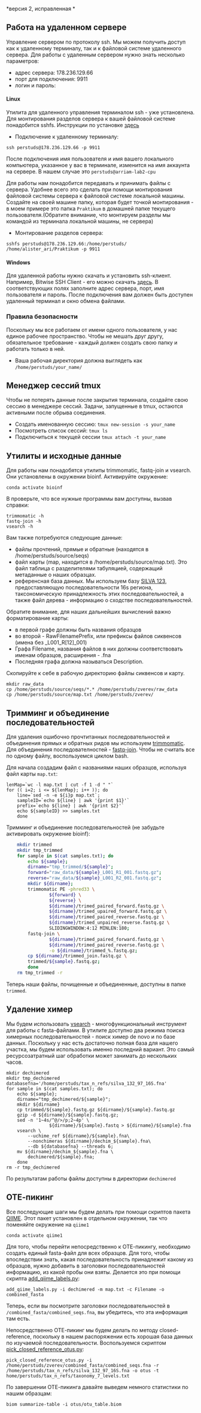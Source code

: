 *версия 2, исправленная
*


## Работа на удаленном сервере
Управление сервером по протоколу ssh. Мы можем получить доступ как к удаленному терминалу, так и к файловой системе удаленного сервера.
Для работы с удаленным сервером нужно знать несколько параметров:

* адрес сервера: 178.236.129.66
* порт для подключения: 9911
* логин и пароль: 

#### Linux
Утилита для удаленного управления терминалом ssh - уже установлена.  Для монтирования разделов сервера к вашей файловой системе понадобится sshfs. Инструкции по установке [здесь](https://habr.com/en/post/52310/) 


* Подключение к удаленному терминалу:

`ssh perstuds@178.236.129.66 -p 9911`

После подключения имя пользователя и имя вашего локального компьютера, указанное у вас в терминале, изменится на имя аккаунта на сервере. В нашем случае это `perstuds@arriam-lab2-cpu`

Для работы нам понадобится передавать и принимать файлы с сервера. Удобнее всего это сделать при помощи монтирования файловой системы сервера к файловой системе локальной машины. Создайте на своей машине папку, которая будет точкой монтирования - в моем примере это папка `Praktikum` в домашней папке текущего пользователя.(Обратите внимание, что монтируем разделы мы командой из терминала локальной машины, не сервера)

* Монтирование разделов сервера: 

`sshfs perstuds@178.236.129.66:/home/perstuds/ /home/alister_ari/Praktikum -p 9911`


#### Windows
Для удаленной работы нужно скачать и установить ssh-клиент. Например, Bitwise SSH Client - его можно скачать [здесь](https://www.bitvise.com/ssh-client-download). В соответствующих полях заполните адрес сервера, порт, имя пользователя и пароль. После подключения вам должен быть доступен удаленный терминал и окно обмена файлами.

### Правила безопасности

Поскольку мы все работаем от имени одного пользователя, у нас единое рабочее пространство. Чтобы не мешать друг другу, обязательное требование - каждый должен создать свою папку и работать только в ней.

* Ваша рабочая директория должна выглядеть как `/home/perstuds/your_name/`

## Менеджер сессий tmux
Чтобы не потерять данные после закрытия терминала, создайте свою сессию в менеджере сессий. Задачи, запущенные в tmux, остаются активными после обрыва соединения.

* Создать именованную сессию: `tmux new-session -s your_name`
* Посмотреть список сессий: `tmux ls`
* Подключиться к текущей сессии `tmux attach -t your_name`

## Утилиты и исходные данные

Для работы нам понадобятся утилиты trimmomatic, fastq-join и vsearch. Они установлены в окружении bioinf. Активируйте окружение:

    conda activate bioinf

B проверьте, что все нужные программы вам доступны, вызвав справки:

    trimmomatic -h
    fastq-join -h
    vsearch -h

Вам также потребуются следующие данные:

* файлы прочтений, прямые и обратные (находятся в /home/perstuds/source/seqs)
* файл карты (map, находится в /home/perstuds/source/map.txt). Это файл таблица с разделителями табуляцией, содержащий метаданные о наших образцах. 
* референсная база данных. Мы используем базу [SILVA 123](https://www.arb-silva.de/documentation/release-123/), предоставляющую последовательности 16s региона, таксономическую принадлежность этих последовательностей, а также файл дерева - информацию о сходстве последовательностей.


Обратите внимание, для наших дальнейших вычислений важно форматирование карты:
* в первой графе должны быть названия образцов
* во второй - RawFilenamePrefix, или префиксы файлов сиквенсов (имена без _L001_R[12]_001)
* Графа Filename, названия файлов в них должны соответствовать именам образцов, расширения - .fna
* Последняя графа должна называться Description.


Скопируйте к себе в рабочую директорию файлы сиквенсов и карту.

    mkdir raw_data
    cp /home/perstuds/source/seqs/*.* /home/perstuds/zverev/raw_data
    cp /home/perstuds/source/map.txt /home/perstuds/zverev/
    

## Тримминг и объединение последовательностей

Для удаления ошибочно прочтитанных последовательностей и объединения прямых и обратных ридов мы используем [trimmomatic](http://usadellab.org/cms/?page=trimmomatic). Для объединения последователностей - [fastq-join](https://github.com/brwnj/fastq-join). Чтобы не считать все по одному файлу, воспользуемся циклом bash.

Для начала создадим файл с названиями наших образцов, используя файл карты `map.txt`:

    lenMap=`wc -l map.txt | cut -f 1 -d " "`
    for (( i=2; i <= ${lenMap}; i++ )); do
        line=`sed -n -e ${i}p map.txt`;
        sampleID=`echo ${line} | awk '{print $1}'`
        prefix=`echo ${line} | awk '{print $2}'`
        echo ${sampleID} >> samples.txt
        done

Тримминг и объединение последовательностей (не забудьте активировать окружение bioinf):
```bash
    mkdir trimmed
    mkdir tmp_trimmed
    for sample in $(cat samples.txt); do
        echo ${sample};
        dirname="tmp_trimmed/${sample}";
        forward="raw_data/${sample}_L001_R1_001.fastq.gz";
        reverse="raw_data/${sample}_L001_R2_001.fastq.gz";
        mkdir ${dirname};
        trimmomatic PE -phred33 \
                ${forward} \
                ${reverse} \
                ${dirname}/trimed_paired_forward.fastq.gz \
                ${dirname}/trimed_upaired_forward.fastq.gz \
                ${dirname}/trimed_paired_reverse.fastq.gz \
                ${dirname}/trimed_unpaired_reverse.fastq.gz \
                SLIDINGWINDOW:4:12 MINLEN:180;
        fastq-join \
                ${dirname}/trimed_paired_forward.fastq.gz \
                ${dirname}/trimed_paired_reverse.fastq.gz \
                -o ${dirname}/trimmed_%.fastq.gz;
        cp ${dirname}/trimmed_join.fastq.gz \
        trimmed/${sample}.fastq.gz;
        done
    rm tmp_trimmed -r
```
Теперь наши файлы, почищенные и объединенные, доступны в папке `trimmed`.


## Удаление химер

Мы будем использовать [vsearch](https://github.com/torognes/vsearch) - многофункциональный инструмент для работы с fasta-файлами. В утилите доступно два режима поиска химерных последовательностей - поиск химер de novo и по базе данных. Поскольку у нас есть достаточно полная база для нашего участка, мы будем использовать именно последний вариант. Это самый ресурсозатратный шаг обработки может занимать до нескольких часов.

    mkdir dechimered
    mkdir tmp_dechimered
    databasefna='/home/perstuds/tax_n_refs/silva_132_97_16S.fna'
    for sample in $(cat samples.txt); do
        echo ${sample};
        dirname="tmp_dechimered/${sample}";
        mkdir ${dirname}
        cp trimmed/${sample}.fastq.gz ${dirname}/${sample}.fastq.gz
        gzip -d ${dirname}/${sample}.fastq.gz;
        sed -n '1~4s/^@/>/p;2~4p' \
                    ${dirname}/${sample}.fastq > ${dirname}/${sample}.fna
        vsearch \
            --uchime_ref ${dirname}/${sample}.fna\
            --nonchimeras ${dirname}/dechim_${sample}.fna\
            --db ${databasefna} --threads 6;
        mv ${dirname}/dechim_${sample}.fna \
            dechimered/${sample}.fna;
        done
    rm -r tmp_dechimered

По результатам работы файлы доступны в директории `dechimered`

## ОТЕ-пикинг

Все последующие шаги мы будем делать при помощи скриптов пакета [QIIME](http://qiime.org/). Этот пакет установлен в отдельном окружении, так что поменяйте окружение на `qiime1`

    conda activate qiime1

Для того, чтобы перейти непосредственно к ОТЕ-пикингу, необходимо создать единый fasta-файл для всех образцов. Для того, чтобы впоследствии знать, какая последовательность принадлежит какому из образцов, нужно добавить в заголовки последовательностей информацию, из какой пробы они взяты. Делается это при помощи скрипта [add_qiime_labels.py](http://qiime.org/scripts/add_qiime_labels.html):

    add_qiime_labels.py -i dechimered -m map.txt -c Filename -o combined_fasta

Теперь, если вы посмотрите заголовки последовательностей в `/combined_fasta/combined_seqs.fna`, вы убедитесь, что эта информация там есть.

Непосредственно ОТЕ-пикинг мы будем делать по методу closed-reference, поскольку в нашем распоряжении есть хорошая база данных по изучаемой последовательности. Воспользуемся скриптом [pick_closed_reference_otus.py](http://qiime.org/scripts/pick_closed_reference_otus.html):

    pick_closed_reference_otus.py -i /home/perstuds/zverev/combined_fasta/combined_seqs.fna -r /home/perstuds/tax_n_refs/silva_132_97_16S.fna -o otus -t home/perstuds/tax_n_refs/taxonomy_7_levels.txt

По завершении ОТЕ-пикинга давайте выведем немного статистики по нашим образцам:

    biom summarize-table -i otus/otu_table.biom

